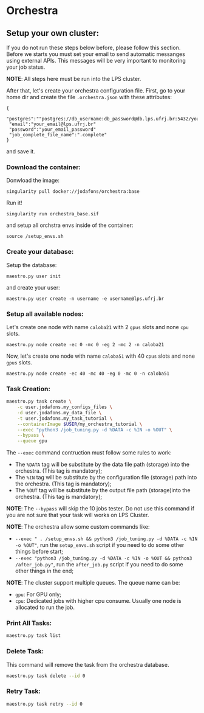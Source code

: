 # Orchestra  


## Setup your own cluster:

If you do not run these steps below before, please follow this section. Before we starts you must set your email to send automatic messanges using external APIs. This messages will be very important to monitoring your job status.

**NOTE**: All steps here must be run into the LPS cluster.

After that, let's create your orchestra configuration file. First, go to your home dir and create the file `.orchestra.json` with these attributes:

```
{
 "postgres":""postgres://db_username:db_password@db.lps.ufrj.br:5432/your_db_name"
 "email":"your_email@lps.ufrj.br"
 "password":"your_email_password"
 "job_complete_file_name":".complete"
}
```
and save it.

### Download the container:

Donwload the image:
```
singularity pull docker://jodafons/orchestra:base
```
Run it!
```
singularity run orchestra_base.sif
```

and setup all orchstra envs inside of the container:
```
source /setup_envs.sh
```

### Create your database:

Setup the database:
```
maestro.py user init
```

and create your user:
```
maestro.py user create -n username -e username@lps.ufrj.br
```

### Setup all available nodes:

Let's create one node with name `caloba21` with 2 `gpus` slots and none `cpu` slots.
```
maestro.py node create -ec 0 -mc 0 -eg 2 -mc 2 -n caloba21
```

Now, let's create one node with name `caloba51` with 40 `cpus` slots and none `gpus` slots.
```
maestro.py node create -ec 40 -mc 40 -eg 0 -mc 0 -n caloba51
```


### Task Creation:

```bash
maestro.py task create \
    -c user.jodafons.my_configs_files \
    -d user.jodafons.my_data_file \
    -t user.jodafons.my_task_tutorial \
    --containerImage $USER/my_orchestra_tutorial \
    --exec "python3 /job_tuning.py -d %DATA -c %IN -o %OUT" \
    --bypass \
    --queue gpu
```

The `--exec` command contruction must follow some rules to work:

- The `%DATA` tag will be substitute by the data file path (storage) into the orchestra. (This tag is mandatory); 
- The `%IN` tag will be substitute by the configuration file (storage) path into the orchestra. (This tag is mandatory); 
- The `%OUT` tag will be substitute by the output file path (storage)into the orchestra. (This tag is mandatory); 

**NOTE**: The `--bypass` will skip the 10 jobs tester. Do not use this command if you are not sure that your task will works on LPS Cluster.

**NOTE**: The orchestra allow some custom commands like:
- `--exec " . /setup_envs.sh && python3 /job_tuning.py -d %DATA -c %IN -o %OUT"`, run the `setup_envs.sh` script if you need to do some other things before start;
- `--exec "python3 /job_tuning.py -d %DATA -c %IN -o %OUT && python3 /after_job.py"`, run the `after_job.py` script if you need to do some other things in the end;

**NOTE**: The cluster support multiple queues. The queue name can be:
- `gpu`: For GPU only;
- `cpu`: Dedicated jobs with higher cpu consume. Usually one node is allocated to run the job.


### Print All Tasks:

```bash
maestro.py task list
```


### Delete Task:

This command will remove the task from the orchestra database.

```bash
maestro.py task delete --id 0
```

### Retry Task:

```bash
maestro.py task retry --id 0
```



